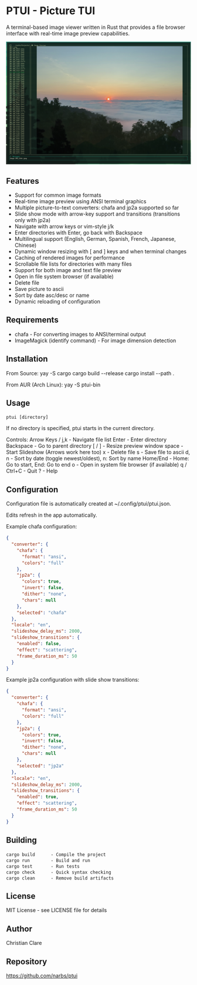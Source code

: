 PTUI - Picture TUI
==================

A terminal-based image viewer written in Rust that provides a file browser
interface with real-time image preview capabilities.

![PTUI - Picture TUI](docs/ptui_image.png)

Features
--------
- Support for common image formats
- Real-time image preview using ANSI terminal graphics
- Multiple picture-to-text converters: chafa and jp2a supported so far
- Slide show mode with arrow-key support and transitions (transitions only with jp2a)
- Navigate with arrow keys or vim-style j/k
- Enter directories with Enter, go back with Backspace
- Multilingual support (English, German, Spanish, French, Japanese, Chinese)
- Dynamic window resizing with [ and ] keys and when terminal changes
- Caching of rendered images for performance
- Scrollable file lists for directories with many files
- Support for both image and text file preview
- Open in file system browser (if available)
- Delete file
- Save picture to ascii
- Sort by date asc/desc or name
- Dynamic reloading of configuration

Requirements
------------
- chafa - For converting images to ANSI/terminal output
- ImageMagick (identify command) - For image dimension detection

Installation
------------

From Source:
    yay -S cargo
    cargo build --release
    cargo install --path .

From AUR (Arch Linux):
    yay -S ptui-bin

Usage
-----
    ptui [directory]

If no directory is specified, ptui starts in the current directory.

Controls:
    Arrow Keys / j,k  - Navigate file list
    Enter             - Enter directory
    Backspace         - Go to parent directory
    [ / ]             - Resize preview window
    space             - Start Slideshow (Arrows work here too)
    x                 - Delete file
    s                 - Save file to ascii
    d, n              - Sort by date (toggle newest/oldest), n: Sort by name
    Home/End          - Home: Go to start, End: Go to end
    o                 - Open in system file browser (if available)
    q / Ctrl+C        - Quit
    ?                 - Help

Configuration
-------------
Configuration file is automatically created at ~/.config/ptui/ptui.json.

Edits refresh in the app automatically.

Example chafa configuration:

```json
{
  "converter": {
    "chafa": {
      "format": "ansi",
      "colors": "full"
    },
    "jp2a": {
      "colors": true,
      "invert": false,
      "dither": "none",
      "chars": null
    },
    "selected": "chafa"
  },
  "locale": "en",
  "slideshow_delay_ms": 2000,
  "slideshow_transitions": {
    "enabled": false,
    "effect": "scattering",
    "frame_duration_ms": 50
  }
}
```

Example jp2a configuration with slide show transitions:

```json
{
  "converter": {
    "chafa": {
      "format": "ansi",
      "colors": "full"
    },
    "jp2a": {
      "colors": true,
      "invert": false,
      "dither": "none",
      "chars": null
    },
    "selected": "jp2a"
  },
  "locale": "en",
  "slideshow_delay_ms": 2000,
  "slideshow_transitions": {
    "enabled": true,
    "effect": "scattering",
    "frame_duration_ms": 50
  }
}
```

Building
--------
    cargo build      - Compile the project
    cargo run        - Build and run
    cargo test       - Run tests
    cargo check      - Quick syntax checking
    cargo clean      - Remove build artifacts

License
-------
MIT License - see LICENSE file for details

Author
------
Christian Clare

Repository
----------
https://github.com/narbs/ptui
